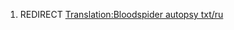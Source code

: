 1.  REDIRECT [Translation:Bloodspider autopsy
    txt/ru](Translation:Bloodspider_autopsy_txt/ru "wikilink")